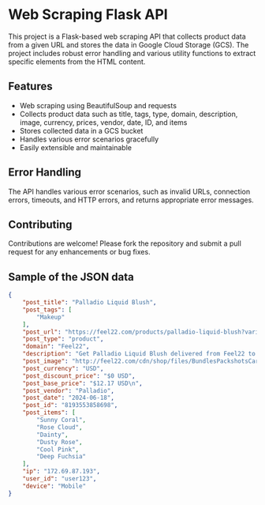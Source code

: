 # Web Scraping Flask API

This project is a Flask-based web scraping API that collects product data from a given URL and stores the data in Google Cloud Storage (GCS). The project includes robust error handling and various utility functions to extract specific elements from the HTML content.

## Features

- Web scraping using BeautifulSoup and requests
- Collects product data such as title, tags, type, domain, description, image, currency, prices, vendor, date, ID, and items
- Stores collected data in a GCS bucket
- Handles various error scenarios gracefully
- Easily extensible and maintainable
  
## Error Handling

The API handles various error scenarios, such as invalid URLs, connection errors, timeouts, and HTTP errors, and returns appropriate error messages.

## Contributing

Contributions are welcome! Please fork the repository and submit a pull request for any enhancements or bug fixes.

## Sample of the JSON data 

```json
{
    "post_title": "Palladio Liquid Blush",
    "post_tags": [
        "Makeup"
    ],
    "post_url": "https://feel22.com/products/palladio-liquid-blush?variant=45138684608650",
    "post_type": "product",
    "domain": "Feel22",
    "description": "Get Palladio Liquid Blush delivered from Feel22 to your home anywhere in Lebanon and discover our wide range of Perfumes, Skincare And Beauty products. Shop Online Now!",
    "post_image": "http://feel22.com/cdn/shop/files/BundlesPackshotsCarla-2024-06-12T121131.993_1024x1024.png?v=1718183192",
    "post_currency": "USD",
    "post_discount_price": "$0 USD",
    "post_base_price": "$12.17 USD\n",
    "post_vendor": "Palladio",
    "post_date": "2024-06-18",
    "post_id": "8193553858698",
    "post_items": [
        "Sunny Coral",
        "Rose Cloud",
        "Dainty",
        "Dusty Rose",
        "Cool Pink",
        "Deep Fuchsia"
    ],
    "ip": "172.69.87.193",
    "user_id": "user123",
    "device": "Mobile"
}
